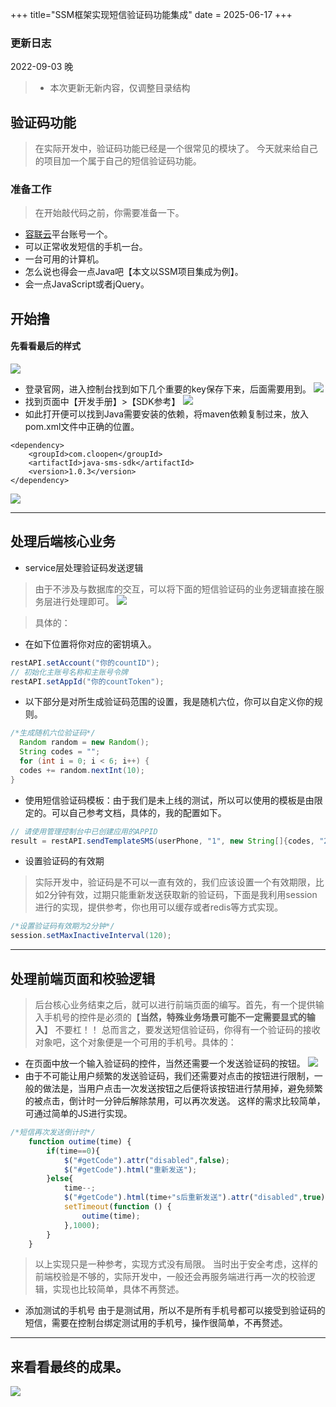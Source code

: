 +++
title="SSM框架实现短信验证码功能集成"
date = 2025-06-17
+++

### 更新日志

2022-09-03 晚

> - 本次更新无新内容，仅调整目录结构



## 验证码功能

> 在实际开发中，验证码功能已经是一个很常见的模块了。
> 今天就来给自己的项目加一个属于自己的短信验证码功能。

### 准备工作

> 在开始敲代码之前，你需要准备一下。

- [容联云](https://www.yuntongxun.com/?ly=baidu-pz-p&qd=cpc&cp=ppc&xl=ds&kw=12006270)平台账号一个。
- 可以正常收发短信的手机一台。
- 一台可用的计算机。
- 怎么说也得会一点Java吧【本文以SSM项目集成为例】。
- 会一点JavaScript或者jQuery。

## 开始撸

#### 先看看最后的样式

![](https://b3logfile.com/file/2022/08/solo-fetchupload-10700891916562075776-7c2ef8f7.png)

- 登录官网，进入控制台找到如下几个重要的key保存下来，后面需要用到。
  ![](https://b3logfile.com/file/2022/08/solo-fetchupload-1220627229440284181-acd23658.png)
- 找到页面中【开发手册】>【SDK参考】
  ![](https://b3logfile.com/file/2022/08/solo-fetchupload-12422133158768438033-a14ac3c0.png)
- 如此打开便可以找到Java需要安装的依赖，将maven依赖复制过来，放入pom.xml文件中正确的位置。

```
<dependency>
    <groupId>com.cloopen</groupId>
    <artifactId>java-sms-sdk</artifactId>
    <version>1.0.3</version>
</dependency>
```

![](https://b3logfile.com/file/2022/08/solo-fetchupload-13592634646042885320-d414f365.png)

---

## 处理后端核心业务

- service层处理验证码发送逻辑

> 由于不涉及与数据库的交互，可以将下面的短信验证码的业务逻辑直接在服务层进行处理即可。
> ![](https://b3logfile.com/file/2022/08/solo-fetchupload-11745832972173914333-55ae2419.png)

> 具体的：

- 在如下位置将你对应的密钥填入。

```Java
restAPI.setAccount("你的countID");
// 初始化主账号名称和主账号令牌
restAPI.setAppId("你的countToken");
```

- 以下部分是对所生成验证码范围的设置，我是随机六位，你可以自定义你的规则。

```Java
/*生成随机六位验证码*/
  Random random = new Random();
  String codes = "";
  for (int i = 0; i < 6; i++) {
  codes += random.nextInt(10);
}
```

- 使用短信验证码模板：由于我们是未上线的测试，所以可以使用的模板是由限定的。可以自己参考文档，具体的，我的配置如下。

```Java
// 请使用管理控制台中已创建应用的APPID
result = restAPI.sendTemplateSMS(userPhone, "1", new String[]{codes, "2"});
```

- 设置验证码的有效期

> 实际开发中，验证码是不可以一直有效的，我们应该设置一个有效期限，比如2分钟有效，过期只能重新发送获取新的验证码，下面是我利用session进行的实现，提供参考，你也用可以缓存或者redis等方式实现。

```Java
/*设置验证码有效期为2分钟*/
session.setMaxInactiveInterval(120);
```

---

## 处理前端页面和校验逻辑

> 后台核心业务结束之后，就可以进行前端页面的编写。首先，有一个提供输入手机号的控件是必须的【**当然，特殊业务场景可能不一定需要显式的输入**】 不要杠！！
> 总而言之，要发送短信验证码，你得有一个验证码的接收对象吧，这个对象便是一个可用的手机号。具体的：

- 在页面中放一个输入验证码的控件，当然还需要一个发送验证码的按钮。
  ![](https://b3logfile.com/file/2022/08/solo-fetchupload-14383750180005044555-568cff4d.png)
- 由于不可能让用户频繁的发送验证码，我们还需要对点击的按钮进行限制，一般的做法是，当用户点击一次发送按钮之后便将该按钮进行禁用掉，避免频繁的被点击，倒计时一分钟后解除禁用，可以再次发送。
  这样的需求比较简单，可通过简单的JS进行实现。

```JavaScript
/*短信再次发送倒计时*/
    function outime(time) {
        if(time==0){
            $("#getCode").attr("disabled",false);
            $("#getCode").html("重新发送");
        }else{
            time--;
            $("#getCode").html(time+"s后重新发送").attr("disabled",true);
            setTimeout(function () {
                outime(time);
            },1000);
        }
    }
```

> 以上实现只是一种参考，实现方式没有局限。
> 当时出于安全考虑，这样的前端校验是不够的，实际开发中，一般还会再服务端进行再一次的校验逻辑，实现也比较简单，具体不再赘述。

- 添加测试的手机号
  由于是测试用，所以不是所有手机号都可以接受到验证码的短信，需要在控制台绑定测试用的手机号，操作很简单，不再赘述。

---

## 来看看最终的成果。

![](https://b3logfile.com/file/2022/08/solo-fetchupload-9567963583923876937-61c53beb.jpeg)
